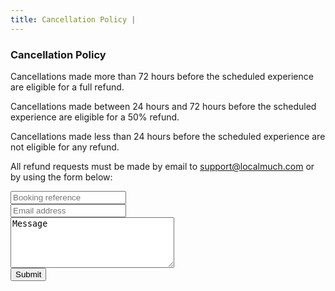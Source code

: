 ```yaml
---
title: Cancellation Policy | 
---
```


<h3>Cancellation Policy</h3>
<p>Cancellations made more than 72 hours before the scheduled experience are eligible for a full refund.</p>
<p>Cancellations made between 24 hours and 72 hours before the scheduled experience are eligible for a 50% refund.</p>
<p>Cancellations made less than 24 hours before the scheduled experience are not eligible for any refund.</p>
<p>All refund requests must be made by email to <a href="mailto:support@localmuch.com?subject=Cancellation">support@localmuch.com</a> or by using the form below:</p>
<form action="https://formspree.io/support@localmuch.com" method="POST">
<input type="text" name="bookingRef" placeholder="Booking reference" /><br />
<input type="email" name="_replyto" placeholder="Email address" /><br />
<textarea rows="5" cols="30">Message</textarea><br />
<input type="Submit" />
</form>
